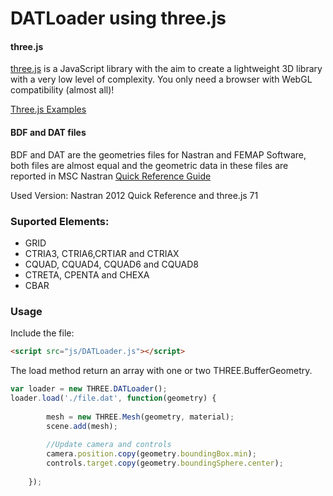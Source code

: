 DATLoader using three.js
========

#### three.js ####
[three.js](http://threejs.org/) is a JavaScript library with the aim to create a lightweight 3D library with a very low level of complexity.
You only need a browser with WebGL compatibility (almost all)!

[Three.js Examples](http://threejs.org/examples/)

#### BDF and DAT files ####

BDF and DAT are the geometries files for Nastran and FEMAP Software, both files are almost equal and the geometric data in these files are reported in MSC Nastran [Quick Reference Guide](https://simcompanion.mscsoftware.com/infocenter/index?page=content&id=DOC10004)

Used Version: Nastran 2012 Quick Reference and three.js 71

### Suported Elements: ###
- GRID
- CTRIA3, CTRIA6,CRTIAR and CTRIAX
- CQUAD, CQUAD4, CQUAD6 and CQUAD8 
- CTRETA, CPENTA and CHEXA
- CBAR


### Usage ###

Include the file:
```html
<script src="js/DATLoader.js"></script>
```

The load method return an array with one or two THREE.BufferGeometry.
```javascript
var loader = new THREE.DATLoader();    
loader.load('./file.dat', function(geometry) {
        
        mesh = new THREE.Mesh(geometry, material);        
        scene.add(mesh);
        
        //Update camera and controls
        camera.position.copy(geometry.boundingBox.min);
        controls.target.copy(geometry.boundingSphere.center);
  
    });
```

